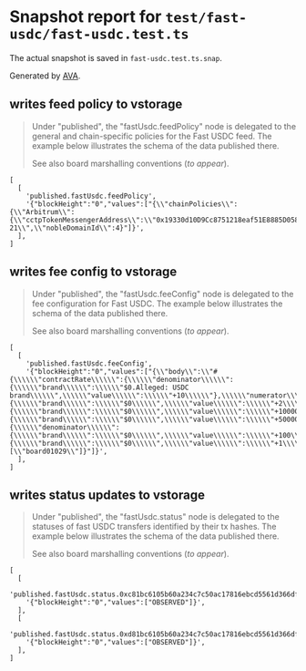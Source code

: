 # Snapshot report for `test/fast-usdc/fast-usdc.test.ts`

The actual snapshot is saved in `fast-usdc.test.ts.snap`.

Generated by [AVA](https://avajs.dev).

## writes feed policy to vstorage

> Under "published", the "fastUsdc.feedPolicy" node is delegated to the general and chain-specific policies for the Fast USDC feed.
> The example below illustrates the schema of the data published there.
> 
> See also board marshalling conventions (_to appear_).

    [
      [
        'published.fastUsdc.feedPolicy',
        '{"blockHeight":"0","values":["{\\"chainPolicies\\":{\\"Arbitrum\\":{\\"cctpTokenMessengerAddress\\":\\"0x19330d10D9Cc8751218eaf51E8885D058642E08A\\",\\"chainId\\":42161,\\"confirmations\\":2,\\"nobleContractAddress\\":\\"0x19330d10D9Cc8751218eaf51E8885D058642E08A\\"}},\\"nobleAgoricChannelId\\":\\"channel-21\\",\\"nobleDomainId\\":4}"]}',
      ],
    ]

## writes fee config to vstorage

> Under "published", the "fastUsdc.feeConfig" node is delegated to the fee configuration for Fast USDC.
> The example below illustrates the schema of the data published there.
> 
> See also board marshalling conventions (_to appear_).

    [
      [
        'published.fastUsdc.feeConfig',
        '{"blockHeight":"0","values":["{\\"body\\":\\"#{\\\\\\"contractRate\\\\\\":{\\\\\\"denominator\\\\\\":{\\\\\\"brand\\\\\\":\\\\\\"$0.Alleged: USDC brand\\\\\\",\\\\\\"value\\\\\\":\\\\\\"+10\\\\\\"},\\\\\\"numerator\\\\\\":{\\\\\\"brand\\\\\\":\\\\\\"$0\\\\\\",\\\\\\"value\\\\\\":\\\\\\"+2\\\\\\"}},\\\\\\"flat\\\\\\":{\\\\\\"brand\\\\\\":\\\\\\"$0\\\\\\",\\\\\\"value\\\\\\":\\\\\\"+10000\\\\\\"},\\\\\\"maxVariable\\\\\\":{\\\\\\"brand\\\\\\":\\\\\\"$0\\\\\\",\\\\\\"value\\\\\\":\\\\\\"+5000000\\\\\\"},\\\\\\"variableRate\\\\\\":{\\\\\\"denominator\\\\\\":{\\\\\\"brand\\\\\\":\\\\\\"$0\\\\\\",\\\\\\"value\\\\\\":\\\\\\"+100\\\\\\"},\\\\\\"numerator\\\\\\":{\\\\\\"brand\\\\\\":\\\\\\"$0\\\\\\",\\\\\\"value\\\\\\":\\\\\\"+1\\\\\\"}}}\\",\\"slots\\":[\\"board01029\\"]}"]}',
      ],
    ]

## writes status updates to vstorage

> Under "published", the "fastUsdc.status" node is delegated to the statuses of fast USDC transfers identified by their tx hashes.
> The example below illustrates the schema of the data published there.
> 
> See also board marshalling conventions (_to appear_).

    [
      [
        'published.fastUsdc.status.0xc81bc6105b60a234c7c50ac17816ebcd5561d366df8bf3be59ff387552761702',
        '{"blockHeight":"0","values":["OBSERVED"]}',
      ],
      [
        'published.fastUsdc.status.0xd81bc6105b60a234c7c50ac17816ebcd5561d366df8bf3be59ff387552761799',
        '{"blockHeight":"0","values":["OBSERVED"]}',
      ],
    ]
